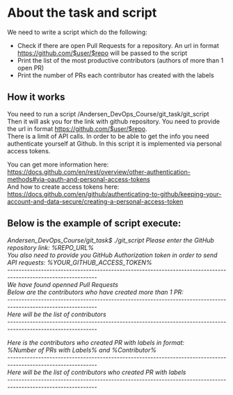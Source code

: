 # About the task and script #

We need to write a script which do the following:
- Check if there are open Pull Requests for a repository. An url in format https://github.com/$user/$repo will be passed to the script
- Print the list of the most productive contributors (authors of more than 1 open PR)
- Print the number of PRs each contributor has created with the labels

## How it works ##

You need to run a script /Andersen_DevOps_Course/git_task/git_script  
Then it will ask you for the link with github repository. You need to provide the url in format https://github.com/$user/$repo.  
There is a limit of API calls. In order to be able to get the info you need authenticate yourself at Github. In this script it is implemented via personal access tokens.  

You can get more information here:  
https://docs.github.com/en/rest/overview/other-authentication-methods#via-oauth-and-personal-access-tokens  
And how to create access tokens here:  
https://docs.github.com/en/github/authenticating-to-github/keeping-your-account-and-data-secure/creating-a-personal-access-token  

## Below is the example of script execute: ##  

*Andersen_DevOps_Course/git_task$ ./git_script*
*Please enter the GitHub repository link: %REPO_URL%*  
*You also need to provide you GitHub Authorization token in order to send API requests: %YOUR_GITHUB_ACCESS_TOKEN%*    
*--------------------------------------------------------------------------------------------------------------*  
*We have found openned Pull Requests*  
*Below are the contributors who have created more than 1 PR:*  
*--------------------------------------------------------------------------------------------------------------*    
*Here will be the list of contributors*  
*--------------------------------------------------------------------------------------------------------------*  
  
*Here is the contributors who created PR with labels in format:*  
*%Number of PRs with Labels% and %Contributor%*  
*--------------------------------------------------------------------------------------------------------------*  
*Here will be the list of contributors who created PR with labels*  
*--------------------------------------------------------------------------------------------------------------*  



